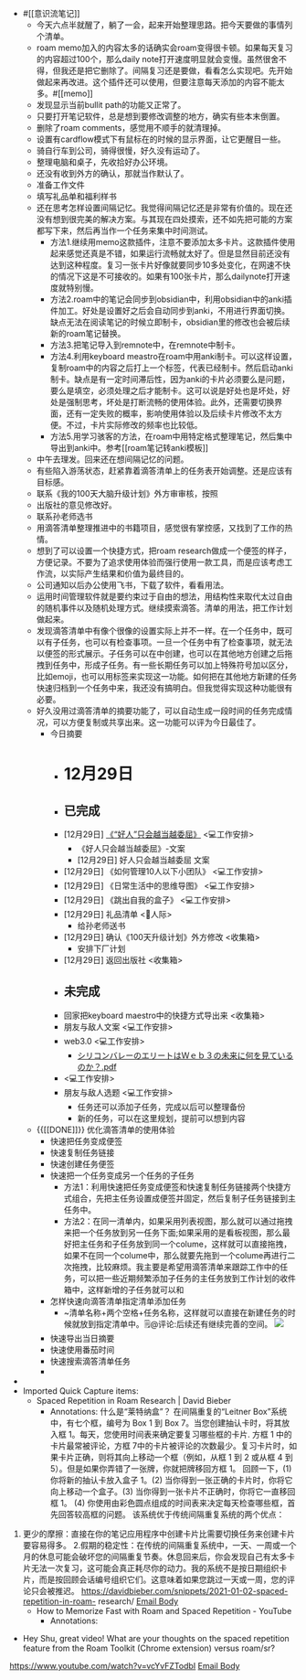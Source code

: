 - #[[意识流笔记]]
    - 今天六点半就醒了，躺了一会，起来开始整理思路。把今天要做的事情列个清单。
    - roam memo加入的内容太多的话确实会roam变得很卡顿。如果每天复习的内容超过100个，那么daily note打开速度明显就会变慢。虽然很舍不得，但我还是把它删除了。间隔复习还是要做，看看怎么实现吧。先开始做起来再改进。这个插件还可以使用，但要注意每天添加的内容不能太多。#[[memo]] 
    - 发现显示当前bullit path的功能又正常了。
    - 只要打开笔记软件，总是想到要修改调整的地方，确实有些本末倒置。
    - 删除了roam comments，感觉用不顺手的就清理掉。
    - 设置有cardflow模式下有鼠标在的时候的显示界面，让它更醒目一些。
    - 骑自行车到公司，骑得很慢，好久没有运动了。
    - 整理电脑和桌子，先收拾好办公环境。
    - 还没有收到外方的确认，那就当作默认了。
    - 准备工作文件
    - 填写礼品单和福利样书
    - 还在思考怎样设置间隔记忆。我觉得间隔记忆还是非常有价值的。现在还没有想到很完美的解决方案。与其现在四处摸索，还不如先把可能的方案都写下来，然后再当作一个任务来集中时间测试。
        - 方法1.继续用memo这款插件，注意不要添加太多卡片。这款插件使用起来感觉还真是不错，如果运行流畅就太好了。但是显然目前还没有达到这种程度。复习一张卡片好像就要同步10多处变化，在网速不快的情况下这是不可接收的。如果有100张卡片，那么dailynote打开速度就特别慢。
        - 方法2.roam中的笔记会同步到obsidian中，利用obsidian中的anki插件加工。好处是设置好之后会自动同步到anki，不用进行界面切换。缺点无法在阅读笔记的时候立即制卡，obsidian里的修改也会被后续新的roam笔记替换。
        - 方法3.把笔记导入到remnote中，在remnote中制卡。
        - 方法4.利用keyboard meastro在roam中用anki制卡。可以这样设置，复制roam中的内容之后打上一个标签，代表已经制卡。然后启动anki制卡。缺点是有一定时间滞后性，因为anki的卡片必须要么是问题，要么是填空，必须处理之后才能制卡。这可以说是好处也是坏处，好处是强制思考，坏处是打断流畅的使用体验。此外，还需要切换界面，还有一定失败的概率，影响使用体验以及后续卡片修改不太方便。不过，卡片实际修改的频率也比较低。
        - 方法5.用学习骇客的方法，在roam中用特定格式整理笔记，然后集中导出到anki中。参考[[roam笔记转anki模板]]
    - 中午去理发。回来还在想间隔记忆的问题。
    - 有些陷入游荡状态，赶紧靠着滴答清单上的任务表开始调整。还是应该有目标感。
    - 联系《我的100天大脑升级计划》外方审审核，按照
    - 出版社的意见修改好。
    - 联系孙老师选书
    - 用滴答清单整理推进中的书籍项目，感觉很有掌控感，又找到了工作的热情。
    - 想到了可以设置一个快捷方式，把roam research做成一个便签的样子，方便记录。不要为了追求使用体验而强行使用一款工具，而是应该考虑工作流，以实际产生结果和价值为最终目的。
    - 公司通知以后办公使用飞书，下载了软件，看看用法。
    - 运用时间管理软件就是要约束过于自由的想法，用结构性来取代太过自由的随机事件以及随机处理方式。继续摸索滴答。清单的用法，把工作计划做起来。
    - 发现滴答清单中有像个很像的设置实际上并不一样。在一个任务中，既可以有子任务，也可以有检查事项。一旦一个任务中有了检查事项，就无法以便签的形式展示。子任务可以在中创建，也可以在其他地方创建之后拖拽到任务中，形成子任务。有一些长期任务可以加上特殊符号加以区分，比如emoji，也可以用标签来实现这一功能。如何把在其他地方新建的任务快速归档到一个任务中来，我还没有搞明白。但我觉得实现这种功能很有必要。
    - 好久没用过滴答清单的摘要功能了，可以自动生成一段时间的任务完成情况，可以方便复制或共享出来。这一功能可以评为今日最佳了。
        - 今日摘要 
            - # 12月29日
            - ## 已完成
            - [12月29日] [《“好人”只会越当越委屈》](hook://file/Lulej4ySL?p=5bel5L2c55u45YWz5paH5Lu2L+e7j+aJi+WbvuS5pg==&n=%E5%A5%BD%E4%BA%BA%E5%8F%AA%E4%BC%9A%E8%B6%8A%E5%BD%93%E8%B6%8A%E5%A7%94%E5%B1%88) <💻工作安排>
                - 《好人只会越当越委屈》-文案
                - [12月29日] 好人只会越当越委屈 文案
            - [12月29日] 《如何管理10人以下小团队》 <💻工作安排>
            - [12月29日] 《日常生活中的思维导图》 <💻工作安排>
            - [12月29日] 《跳出自我的盒子》 <💻工作安排>
            - [12月29日] 礼品清单 <👤人际>
                - 给孙老师送书
            - [12月29日] 确认《100天升级计划》外方修改 <收集箱>
                - 安排下厂计划
            - [12月29日] 返回出版社 <收集箱>
            - ## 未完成
            - 回家把keyboard maestro中的快捷方式导出来 <收集箱>
            - 朋友与敌人文案 <💻工作安排>
            - web3.0 <💻工作安排>
                - [シリコンバレーのエリートはＷｅｂ３の未来に何を見ているのか？.pdf](hook://file/Luj2Id2rW?p=d2FuZ3hpYW9odWkvRGVza3RvcA==&n=%E3%82%B7%E3%83%AA%E3%82%B3%E3%83%B3%E3%83%8F%E3%82%99%E3%83%AC%E3%83%BC%E3%81%AE%E3%82%A8%E3%83%AA%E3%83%BC%E3%83%88%E3%81%AF%EF%BC%B7%EF%BD%85%EF%BD%82%EF%BC%93%E3%81%AE%E6%9C%AA%E6%9D%A5%E3%81%AB%E4%BD%95%E3%82%92%E8%A6%8B%E3%81%A6%E3%81%84%E3%82%8B%E3%81%AE%E3%81%8B%EF%BC%9F.pdf)
            - <💻工作安排>
            - 朋友与敌人选题 <💻工作安排>
                - 任务还可以添加子任务，完成以后可以整理备份
                - 新的任务，可以在这里规划，提前可以想到内容
    - {{[[DONE]]}} 优化滴答清单的使用体验
        - 快速把任务变成便签 
        - 快速复制任务链接
        - 快速创建任务便签
        - 快速把一个任务变成另一个任务的子任务
            - 方法1：利用快速把任务变成便签和快速复制任务链接两个快捷方式组合，先把主任务设置成便签并固定，然后复制子任务链接到主任务中。
            - 方法2：在同一清单内，如果采用列表视图，那么就可以通过拖拽来把一个任务放到另一任务下面;如果采用的是看板视图，那么最好把主任务和子任务放到同一个colume，这样就可以直接拖拽，如果不在同一个colume中，那么就要先拖到一个colume再进行二次拖拽，比较麻烦。我主要是希望用滴答清单来跟踪工作中的任务，可以把一些近期频繁添加子任务的主任务放到工作计划的收件箱中，这样新增的子任务就可以和
        - 怎样快速向滴答清单指定清单添加任务
            - ~清单名称+两个空格+任务名称，这样就可以直接在新建任务的时候就放到指定清单中。🗒@评论:后续还有继续完善的空间。
![](https://firebasestorage.googleapis.com/v0/b/firescript-577a2.appspot.com/o/imgs%2Fapp%2Fxinyiheng%2Fa86Ky8lwZp.png?alt=media&token=9cc4a901-c854-46cd-80a7-29e45ee11aba)
        - 快速导出当日摘要
        - 快速使用番茄时间
        - 快速搜索滴答清单任务
        - 
- 
- Imported Quick Capture items:
    - Spaced Repetition in Roam Research | David Bieber
        - Annotations:
什么是“莱特纳盒”？
在间隔重复的“Leitner Box”系统中，有七个框，编号为 Box 1 到 Box 7。当您创建抽认卡时，将其放入框
1。每天，您使用时间表来确定要复习哪些框的卡片. 方框 1 中的卡片最常被评论，方框 7中的卡片被评论的次数最少。复习卡片时，如果卡片正确，则将其向上移动一个框（例如，从框 1 到 2 或从框 4 到5）。但是如果你弄错了一张牌，你就把牌移回方框 1。
回顾一下，(1) 你将新的抽认卡放入盒子 1。(2) 当你得到一张正确的卡片时，你将它向上移动一个盒子。(3) 当你得到一张卡片不正确时，你将它一直移回框 1。 (4) 你使用由彩色圆点组成的时间表来决定每天检查哪些框，首先回答较高框的问题。
该系统优于传统间隔重复系统的两个优点：
1. 更少的摩擦：直接在你的笔记应用程序中创建卡片比需要切换任务来创建卡片要容易得多。
2.假期的稳定性：在传统的间隔重复系统中，一天、一周或一个月的休息可能会破坏您的间隔重复节奏。休息回来后，你会发现自己有太多卡片无法一次复习，这可能会真正耗尽你的动​​力。我的系统不是按日期组织卡片，而是按回顾会话编号组织它们。这意味着如果您跳过一天或一周，您的评论只会被推迟。
https://davidbieber.com/snippets/2021-01-02-spaced-repetition-in-roam-
research/ [Email Body](https://files.todoist.com/feKgkhjqgNLTo3pzXpMZ89FuaebWlYzgcrAVNFARG6GZj1UXRXpVD2RFH67NMLk9/by/21878347/as/file.html)
    - How to Memorize Fast with Roam and Spaced Repetition - YouTube
        - Annotations:

* Hey Shu, great video! What are your thoughts on the spaced repetition feature from the Roam Toolkit (Chrome extension) versus roam/sr?



https://www.youtube.com/watch?v=vcYvFZTodbI [Email Body](https://files.todoist.com/PcpiCQ0EkuqZaizsYKBT-DA21NNeqEEbSTMHwsxdUuhCKm44LTafmxOYDVXyuuJr/by/21878347/as/file.html)
